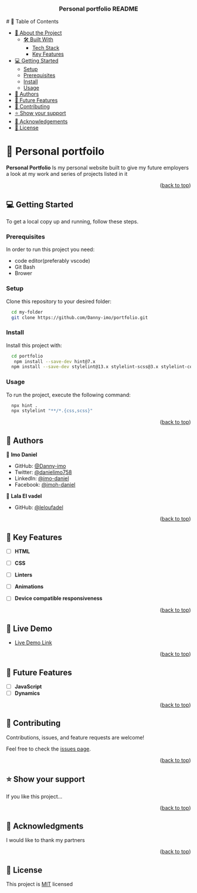 <a name="readme-top"></a>

<div align="center">
  
  <h3><b>Personal portfolio README</b></h3>

</div>
# 📗 Table of Contents

- [📖 About the Project](#about-project)
  - [🛠 Built With](#built-with)
    - [Tech Stack](#tech-stack)
    - [Key Features](#key-features)
- [💻 Getting Started](#getting-started)
  - [Setup](#setup)
  - [Prerequisites](#prerequisites)
  - [Install](#install)
  - [Usage](#usage)
- [👥 Authors](#authors)
- [🔭 Future Features](#future-features)
- [🤝 Contributing](#contributing)
- [⭐️ Show your support](#support)
- [🙏 Acknowledgements](#acknowledgements)
- [📝 License](#license)


# 📖 Personal portfoilo <a name="about-project"></a>


**Personal Portfolio** Is my personal website built to give my future employers a look at my work and series of projects listed in it 

<p align="right">(<a href="#readme-top">back to top</a>)</p>


## 💻 Getting Started <a name="getting-started"></a>

To get a local copy up and running, follow these steps.

### Prerequisites

In order to run this project you need:
- code editor(preferably vscode)
- Git Bash
- Brower


### Setup

Clone this repository to your desired folder:

```sh
  cd my-folder
  git clone https://github.com/Danny-imo/portfolio.git
```

### Install

Install this project with:

```sh
  cd portfolio
   npm install --save-dev hint@7.x
  npm install --save-dev stylelint@13.x stylelint-scss@3.x stylelint-config-standard@21.x stylelint-csstree-validator@1.x
```

### Usage

To run the project, execute the following command:

```sh
  npx hint .
  npx stylelint "**/*.{css,scss}"
```

<p align="right">(<a href="#readme-top">back to top</a>)</p>

<!-- AUTHORS -->

## 👥 Authors <a name="authors"></a>

👤 **Imo Daniel**

- GitHub: [@Danny-imo](https://github.com/Danny-imo)
- Twitter: [@danielimo758](https://twitter.com/danielimo758)
- LinkedIn: [@imo-daniel](https://www.linkedin.com/in/imo-daniel-b15585167)
- Facebook: [@imoh-daniel](https://www.facebook.com/imoh.daniel.399?mibextid=ZbWKwL)



👤 **Lala El vadel**

- GitHub: [@leloufadel](https://github.com/leloufadel)

<p align="right">(<a href="#readme-top">back to top</a>)</p>

## 🔭 Key Features <a name="key-features"></a>


- [ ] **HTML**
- [ ] **CSS**
- [ ] **Linters**
- [ ] **Animations**
- [ ] **Device compatible responsiveness**


<p align="right">(<a href="#readme-top">back to top</a>)</p>

## 🚀 Live Demo <a name="live-demo"></a>

- [Live Demo Link](https://danny-imo.github.io/portfolio/)

<p align="right">(<a href="#readme-top">back to top</a>)</p>


<!-- FUTURE FEATURES -->

## 🔭 Future Features <a name="future-features"></a>

- [ ] **JavaScript**
- [ ] **Dynamics**

<p align="right">(<a href="#readme-top">back to top</a>)</p>

<!-- CONTRIBUTING -->

## 🤝 Contributing <a name="contributing"></a>

Contributions, issues, and feature requests are welcome!

Feel free to check the [issues page](../../issues/).

<p align="right">(<a href="#readme-top">back to top</a>)</p>

<!-- SUPPORT -->

## ⭐️ Show your support <a name="support"></a>


If you like this project...

<p align="right">(<a href="#readme-top">back to top</a>)</p>

<!-- ACKNOWLEDGEMENTS -->

## 🙏 Acknowledgments <a name="acknowledgements"></a>


I would like to thank my partners

<p align="right">(<a href="#readme-top">back to top</a>)</p>

<!-- LICENSE -->


## 📝 License <a name="license"></a>
This project is [MIT](./LICENSE) licensed 